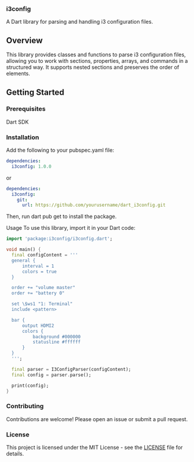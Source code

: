 ### i3config

A Dart library for parsing and handling i3 configuration files.

## Overview

This library provides classes and functions to parse i3 configuration files, allowing you to work with sections, properties, arrays, and commands in a structured way. It supports nested sections and preserves the order of elements.

## Getting Started

### Prerequisites
Dart SDK

### Installation

Add the following to your pubspec.yaml file:


```yaml
dependencies:
  i3config: 1.0.0
```

or 

```yaml
dependencies:
  i3config:
    git:
      url: https://github.com/yourusername/dart_i3config.git
```

Then, run dart pub get to install the package.

Usage
To use this library, import it in your Dart code:
```dart
import 'package:i3config/i3config.dart';

void main() {
  final configContent = '''
  general {
      interval = 1
      colors = true
  }

  order += "volume master"
  order += "battery 0"

  set \$ws1 "1: Terminal"
  include <pattern>

  bar {
      output HDMI2
      colors {
          background #000000
          statusline #ffffff
      }
  }
  ''';

  final parser = I3ConfigParser(configContent);
  final config = parser.parse();

  print(config);
}
```

### Contributing

Contributions are welcome! Please open an issue or submit a pull request.

### License
This project is licensed under the MIT License - see the [LICENSE](./LICENSE) file for details.
